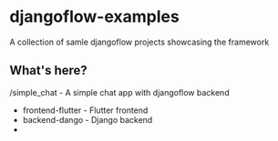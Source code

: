 # djangoflow-examples
A  collection of samle djangoflow projects showcasing the framework

## What's here?

/simple_chat - A simple chat app with djangoflow backend
- frontend-flutter - Flutter frontend
- backend-dango - Django backend
-
